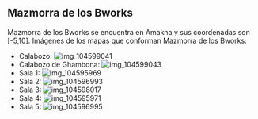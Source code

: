 ## Mazmorra de los Bworks
Mazmorra de los Bworks se encuentra en Amakna y sus coordenadas son [-5,10].
Imágenes de los mapas que conforman Mazmorra de los Bworks:
- Calabozo: ![img_104599041](https://media.discordapp.net/attachments/1115311447145193482/1115318927237583029/104599041.jpg)
- Calabozo de Ghambona: ![img_104599043](https://media.discordapp.net/attachments/1115311447145193482/1115318932375601243/104599043.jpg)
- Sala 1: ![img_104595969](https://media.discordapp.net/attachments/1115311447145193482/1115318893897064520/104595969.jpg)
- Sala 2: ![img_104596993](https://media.discordapp.net/attachments/1115311447145193482/1115318916827316296/104596993.jpg)
- Sala 3: ![img_104598017](https://media.discordapp.net/attachments/1115311447145193482/1115318921474617384/104598017.jpg)
- Sala 4: ![img_104595971](https://media.discordapp.net/attachments/1115311447145193482/1115318895809667272/104595971.jpg)
- Sala 5: ![img_104596995](https://media.discordapp.net/attachments/1115311447145193482/1115318919671058523/104596995.jpg)